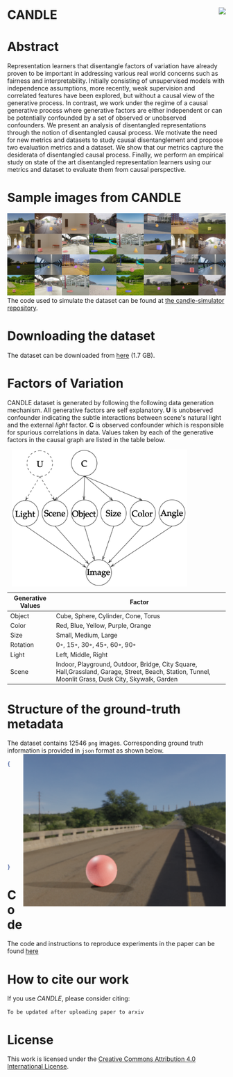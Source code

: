 # CANDLE <img align="right" src="https://img.shields.io/badge/License-CC%20BY--SA%204.0-lightgrey.svg">
# Abstract
Representation learners that disentangle factors of variation have already proven to be important in addressing various real world concerns such as fairness and interpretability. Initially consisting of unsupervised models with independence assumptions, more recently, weak supervision and correlated features have been explored, but without a causal view of the generative process. In contrast, we work under the regime of a causal generative process where generative factors are either independent or can be potentially confounded by a set of observed or unobserved confounders. We present an analysis of disentangled representations through the notion of disentangled causal process. We motivate the need for new metrics and datasets to study causal disentanglement and propose two evaluation metrics and a dataset. We show that our metrics capture the desiderata of disentangled causal process. Finally, we perform an empirical study on state of the art disentangled representation learners using our metrics and dataset to evaluate them from causal perspective.
# Sample images from CANDLE
![CANDLE grid](./sample_images/grid.png)
The code used to simulate the dataset can be found at [the candle-simulator repository](https://github.com/causal-disentanglement/candle-simulator).

# Downloading the dataset
The dataset can be downloaded from [here](https://drive.google.com/drive/folders/11w267LWI8tbWhf1SR8kd-l6fP9WbJwNL) (1.7 GB).

# Factors of Variation
CANDLE dataset is generated by following the following data generation mechanism. All generative factors are self explanatory. **U** is unobserved confounder indicating the subtle interactions between scene's natural light and the external *light* factor. **C** is observed confounder which is responsible for spurious correlations in data. Values taken by each of the generative factors in the causal graph are listed in the table below.

<img align="center" height=315px style="margin-left: 10px" src="./datagenerator.png">


| Generative Values | Factor |
| --- | --- |
| Object | Cube, Sphere, Cylinder, Cone, Torus |
| Color | Red, Blue, Yellow, Purple, Orange |
| Size | Small, Medium, Large |
| Rotation | 0◦, 15◦, 30◦, 45◦, 60◦, 90◦ |
Light | Left, Middle, Right |
| Scene | Indoor, Playground, Outdoor, Bridge, City Square, Hall,Grassland, Garage, Street, Beach, Station, Tunnel, Moonlit Grass, Dusk City, Skywalk, Garden |

# Structure of the ground-truth metadata
The dataset contains 12546 `png` images. Corresponding ground truth information is provided in `json` format as shown below.
<img align="right" height=350px style="margin-left: 10px" src="./sample_images/4150.png">

```json
{   
    "scene": "bridge",
    "lights": "left",
    "objects": {
        "Sphere_0": {
            "object_type": "sphere",
            "color": "red",
            "size": 2,
            "rotation": 60,
            "bounds": [
                [95, 29], [154, 87]
            ]
        }
    }
}
```
# Code
The code and instructions to reproduce experiments in the paper can be found [here](https://github.com/causal-disentanglement/disentanglement_lib) 
# How to cite our work
If you use *CANDLE*, please consider citing:
```
To be updated after uploading paper to arxiv
```
# License
This work is licensed under the [Creative Commons Attribution 4.0 International License](https://creativecommons.org/licenses/by/4.0/).
